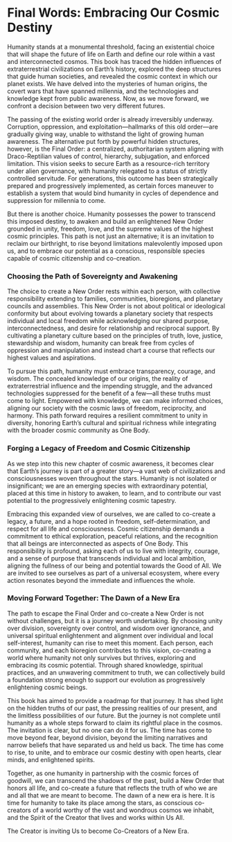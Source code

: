 # Final Words: Embracing Our Cosmic Destiny

Humanity stands at a monumental threshold, facing an existential choice that will shape the future of life on Earth and define our role within a vast and interconnected cosmos. This book has traced the hidden influences of extraterrestrial civilizations on Earth’s history, explored the deep structures that guide human societies, and revealed the cosmic context in which our planet exists. We have delved into the mysteries of human origins, the covert wars that have spanned millennia, and the technologies and knowledge kept from public awareness. Now, as we move forward, we confront a decision between two very different futures.

The passing of the existing world order is already irreversibly underway. Corruption, oppression, and exploitation—hallmarks of this old order—are gradually giving way, unable to withstand the light of growing human awareness. The alternative put forth by powerful hidden structures, however, is the Final Order: a centralized, authoritarian system aligning with Draco-Reptilian values of control, hierarchy, subjugation, and enforced limitation. This vision seeks to secure Earth as a resource-rich territory under alien governance, with humanity relegated to a status of strictly controlled servitude. For generations, this outcome has been strategically prepared and progressively implemented, as certain forces maneuver to establish a system that would bind humanity in cycles of dependence and suppression for millennia to come. 

But there is another choice. Humanity possesses the power to transcend this imposed destiny, to awaken and build an enlightened New Order grounded in unity, freedom, love, and the supreme values of the highest cosmic principles. This path is not just an alternative; it is an invitation to reclaim our birthright, to rise beyond limitations malevolently imposed upon us, and to embrace our potential as a conscious, responsible species capable of cosmic citizenship and co-creation. 

### Choosing the Path of Sovereignty and Awakening

The choice to create a New Order rests within each person, with collective responsibility extending to families, communities, bioregions, and planetary councils and assemblies. This New Order is not about political or ideological conformity but about evolving towards a planetary society that respects individual and local freedom while acknowledging our shared purpose, interconnectedness, and desire for relationship and reciprocal support. By cultivating a planetary culture based on the principles of truth, love, justice, stewardship and wisdom, humanity can break free from cycles of oppression and manipulation and instead chart a course that reflects our highest values and aspirations. 

To pursue this path, humanity must embrace transparency, courage, and wisdom. The concealed knowledge of our origins, the reality of extraterrestrial influence and the impending struggle, and the advanced technologies suppressed for the benefit of a few—all these truths must come to light. Empowered with knowledge, we can make informed choices, aligning our society with the cosmic laws of freedom, reciprocity, and harmony. This path forward requires a resilient commitment to unity in diversity, honoring Earth’s cultural and spiritual richness while integrating with the broader cosmic community as One Body. 

### Forging a Legacy of Freedom and Cosmic Citizenship

As we step into this new chapter of cosmic awareness, it becomes clear that Earth’s journey is part of a greater story—a vast web of civilizations and consciousnesses woven throughout the stars. Humanity is not isolated or insignificant; we are an emerging species with extraordinary potential, placed at this time in history to awaken, to learn, and to contribute our vast potential to the progressively enlightening cosmic tapestry.

Embracing this expanded view of ourselves, we are called to co-create a legacy, a future, and a hope rooted in freedom, self-determination, and respect for all life and consciousness. Cosmic citizenship demands a commitment to ethical exploration, peaceful relations, and the recognition that all beings are interconnected as aspects of One Body. This responsibility is profound, asking each of us to live with integrity, courage, and a sense of purpose that transcends individual and local ambition, aligning the fullness of our being and potential towards the Good of All. We are invited to see ourselves as part of a universal ecosystem, where every action resonates beyond the immediate and influences the whole.

### Moving Forward Together: The Dawn of a New Era

The path to escape the Final Order and co-create a New Order is not without challenges, but it is a journey worth undertaking. By choosing unity over division, sovereignty over control, and wisdom over ignorance, and universal spiritual enlightenment and alignment over individual and local self-interest, humanity can rise to meet this moment. Each person, each community, and each bioregion contributes to this vision, co-creating a world where humanity not only survives but thrives, exploring and embracing its cosmic potential. Through shared knowledge, spiritual practices, and an unwavering commitment to truth, we can collectively build a foundation strong enough to support our evolution as progressively enlightening cosmic beings.

This book has aimed to provide a roadmap for that journey. It has shed light on the hidden truths of our past, the pressing realities of our present, and the limitless possibilities of our future. But the journey is not complete until humanity as a whole steps forward to claim its rightful place in the cosmos. The invitation is clear, but no one can do it for us. The time has come to move beyond fear, beyond division, beyond the limiting narratives and narrow beliefs that have separated us and held us back. The time has come to rise, to unite, and to embrace our cosmic destiny with open hearts, clear minds, and enlightened spirits.

Together, as one humanity in partnership with the cosmic forces of goodwill, we can transcend the shadows of the past, build a New Order that honors all life, and co-create a future that reflects the truth of who we are and all that we are meant to become. The dawn of a new era is here. It is time for humanity to take its place among the stars, as conscious co-creators of a world worthy of the vast and wondrous cosmos we inhabit, and the Spirit of the Creator that lives and works within Us All.

The Creator is inviting Us to become Co-Creators of a New Era. 